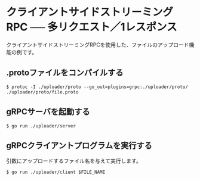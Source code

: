 # クライアントサイドストリーミングRPC ── 多リクエスト／1レスポンス

クライアントサイドストリーミングRPCを使用した、ファイルのアップロード機能の例です。

## .protoファイルをコンパイルする

```
$ protoc -I ./uploader/proto --go_out=plugins=grpc:./uploader/proto/ ./uploader/proto/file.proto
```

## gRPCサーバを起動する

```
$ go run ./uploader/server
```

## gRPCクライアントプログラムを実行する

引数にアップロードするファイル名を与えて実行します。

```
$ go run ./uploader/client $FILE_NAME
```